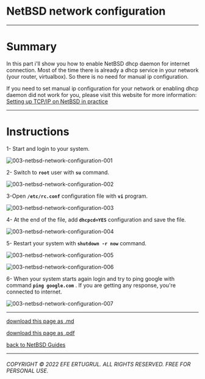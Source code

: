 # NetBSD network configuration

-------------------------

# Summary

In this part i'll show you how to enable NetBSD dhcp daemon for internet connection. Most of the time there is already a dhcp service in your network (your router, virtualbox). So there is no need for manual ip configuration. 

If you need to set manual ip configuration for your network or enabling dhcp daemon did not work for you, please visit this website for more information: [Setting up TCP/IP on NetBSD in practice](https://www.netbsd.org/docs/guide/en/chap-net-practice.html)

--------------------

# Instructions

1- Start and login to your system.

![003-netbsd-network-configuration-001](/images/003-netbsd-network-configuration-001.png)

2- Switch to **`root`** user with **`su`** command.

![003-netbsd-network-configuration-002](/images/003-netbsd-network-configuration-002.png)

3-Open **`/etc/rc.conf`** configuration file with **`vi`** program.

![003-netbsd-network-configuration-003](/images/003-netbsd-network-configuration-003.png)

4- At the end of the file, add **`dhcpcd=YES`** configuration and save the file.

![003-netbsd-network-configuration-004](/images/003-netbsd-network-configuration-004.png)

5- Restart your system with **`shutdown -r now`** command.

![003-netbsd-network-configuration-005](/images/003-netbsd-network-configuration-005.png)

![003-netbsd-network-configuration-006](/images/003-netbsd-network-configuration-006.png)

6- When your system starts again login and try to ping google with command **`ping google.com`** . If you are getting any response, you're connected to internet.

![003-netbsd-network-configuration-007](/images/003-netbsd-network-configuration-007.png)

------------------------------

[download this page as .md](https://raw.githubusercontent.com/retrokid/retrokid.github.io/master/tech_notes/netbsd_guides/003-netbsd-network-configuration.md)

[download this page as .pdf](https://raw.githubusercontent.com/retrokid/retrokid.github.io/master/tech_notes/netbsd_guides/003-netbsd-network-configuration.pdf)

[back to NetBSD Guides](./netbsd-guides)

------------------------------

###### COPYRIGHT © 2022 EFE ERTUGRUL. ALL RIGHTS RESERVED. FREE FOR PERSONAL USE.